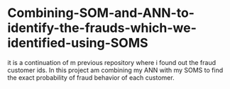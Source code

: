 # Combining-SOM-and-ANN-to-identify-the-frauds-which-we-identified-using-SOMS
it is a continuation of m previous repository where i found out the fraud customer ids. In this project am combining my ANN with my SOMS to find the exact probability of fraud behavior of each customer.
